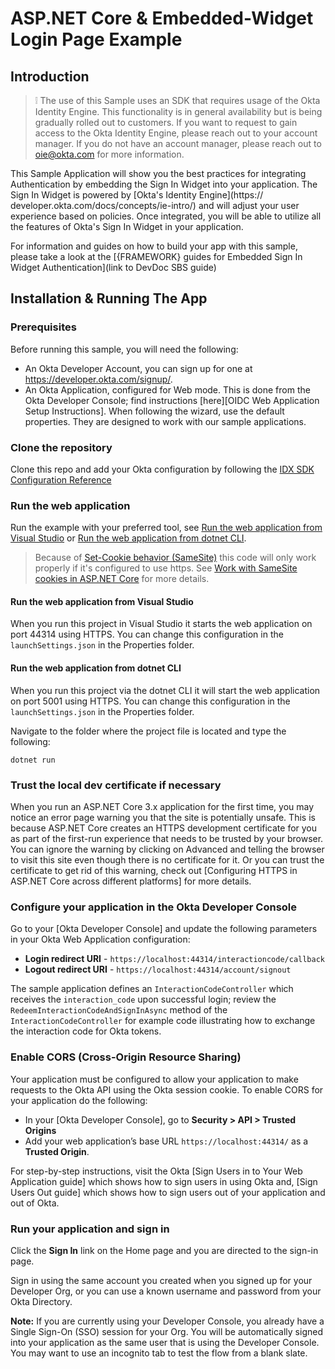 # ASP.NET Core & Embedded-Widget Login Page Example

## Introduction
> :grey_exclamation: The use of this Sample uses an SDK that requires usage of the Okta Identity Engine. 
This functionality is in general availability but is being gradually rolled out to customers. If you want
to request to gain access to the Okta Identity Engine, please reach out to your account manager. If you 
do not have an account manager, please reach out to oie@okta.com for more information.

This Sample Application will show you the best practices for integrating Authentication by embedding the 
Sign In Widget into your application. The Sign In Widget is powered by [Okta's Identity Engine](https://
developer.okta.com/docs/concepts/ie-intro/) and will adjust your user experience based on policies. 
Once integrated, you will be able to utilize all the features of Okta's Sign In Widget in your application.

For information and guides on how to build your app with this sample, please take a look at the [{FRAMEWORK} 
guides for Embedded Sign In Widget Authentication](link to DevDoc SBS guide)

## Installation & Running The App

### Prerequisites

Before running this sample, you will need the following:

* An Okta Developer Account, you can sign up for one at https://developer.okta.com/signup/.
* An Okta Application, configured for Web mode. This is done from the Okta Developer Console; find instructions [here][OIDC Web Application Setup Instructions].  When following the wizard, use the default properties.  They are designed to work with our sample applications.

### Clone the repository

Clone this repo and add your Okta configuration by following the [IDX SDK Configuration Reference](../../../README.md#configuration-reference) 

### Run the web application

Run the example with your preferred tool, see [Run the web application from Visual Studio](#run-the-web-application-from-visual-studio) or [Run the web application from dotnet CLI](#run-the-web-application-from-dotnet-cli).

> Because of [Set-Cookie behavior (SameSite)](https://web.dev/samesite-cookies-explained) this code will only work properly if it's configured to use https. See [Work with SameSite cookies in ASP.NET Core](https://docs.microsoft.com/en-us/aspnet/core/security/samesite?view=aspnetcore-3.1) for more details.

#### Run the web application from Visual Studio

When you run this project in Visual Studio it starts the web application on port 44314 using HTTPS. You can change this configuration in the `launchSettings.json` in the Properties folder.

#### Run the web application from dotnet CLI

When you run this project via the dotnet CLI it will start the web application on port 5001 using HTTPS. You can change this configuration in the `launchSettings.json` in the Properties folder.

Navigate to the folder where the project file is located and type the following:

```dotnet run```

### Trust the local dev certificate if necessary

When you run an ASP.NET Core 3.x application for the first time, you may notice an error page warning you that the site is potentially unsafe.
This is because ASP.NET Core creates an HTTPS development certificate for you as part of the first-run experience that needs to be trusted by your browser. You can ignore the warning by clicking on Advanced and telling the browser to visit this site even though there is no certificate for it. Or you can trust the certificate to get rid of this warning, check out [Configuring HTTPS in ASP.NET Core across different platforms] for more details.

### Configure your application in the Okta Developer Console

Go to your [Okta Developer Console] and update the following parameters in your Okta Web Application configuration:
* **Login redirect URI** - `https://localhost:44314/interactioncode/callback`
* **Logout redirect URI** - `https://localhost:44314/account/signout`

The sample application defines an `InteractionCodeController` which receives the `interaction_code` upon successful login; review the `RedeemInteractionCodeAndSignInAsync` method of the `InteractionCodeController` for example code illustrating how to exchange the interaction code for Okta tokens.

### Enable CORS (Cross-Origin Resource Sharing)

Your application must be configured to allow your application to make requests to the Okta API using the Okta session cookie. To enable CORS for your application do the following:

- In your [Okta Developer Console], go to **Security > API > Trusted Origins** 
- Add your web application’s base URL `https://localhost:44314/` as a **Trusted Origin**.

For step-by-step instructions, visit the Okta [Sign Users in to Your Web Application guide] which shows how to sign users in using Okta and, [Sign Users Out guide] which shows how to sign users out of your application and out of Okta.

### Run your application and sign in

Click the **Sign In** link on the Home page and you are directed to the sign-in page.

Sign in using the same account you created when you signed up for your Developer Org, or you can use a known username and password from your Okta Directory.

**Note:** If you are currently using your Developer Console, you already have a Single Sign-On (SSO) session for your Org.  You will be automatically signed into your application as the same user that is using the Developer Console.  You may want to use an incognito tab to test the flow from a blank slate.
